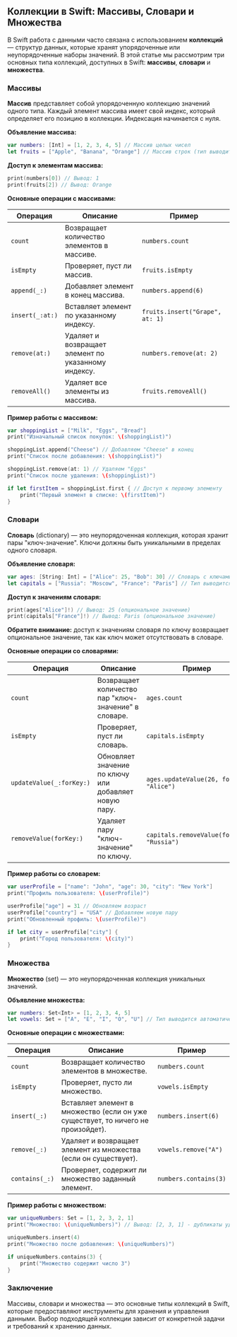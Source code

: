 ## Коллекции в Swift: Массивы, Словари и Множества

В Swift работа с данными часто связана с использованием **коллекций** — структур данных, которые хранят упорядоченные или неупорядоченные наборы значений. В этой статье мы рассмотрим три основных типа коллекций, доступных в Swift: **массивы**, **словари** и **множества**.

### Массивы

**Массив** представляет собой упорядоченную коллекцию значений одного типа. Каждый элемент массива имеет свой индекс, который определяет его позицию в коллекции. Индексация начинается с нуля.

**Объявление массива:**

```swift
var numbers: [Int] = [1, 2, 3, 4, 5] // Массив целых чисел
let fruits = ["Apple", "Banana", "Orange"] // Массив строк (тип выводится автоматически)
```

**Доступ к элементам массива:**

```swift
print(numbers[0]) // Вывод: 1
print(fruits[2]) // Вывод: Orange
```

**Основные операции с массивами:**

| Операция           | Описание                                            | Пример                     |
|--------------------|-----------------------------------------------------|--------------------------|
| `count`            | Возвращает количество элементов в массиве.             | `numbers.count`        |
| `isEmpty`          | Проверяет, пуст ли массив.                          | `fruits.isEmpty`       |
| `append(_:)`       | Добавляет элемент в конец массива.                   | `numbers.append(6)`    |
| `insert(_:at:)`   | Вставляет элемент по указанному индексу.          | `fruits.insert("Grape", at: 1)` |
| `remove(at:)`      | Удаляет и возвращает элемент по указанному индексу. | `numbers.remove(at: 2)` |
| `removeAll()`      | Удаляет все элементы из массива.                   | `fruits.removeAll()`    |

**Пример работы с массивом:**

```swift
var shoppingList = ["Milk", "Eggs", "Bread"]
print("Изначальный список покупок: \(shoppingList)") 

shoppingList.append("Cheese") // Добавляем "Cheese" в конец
print("Список после добавления: \(shoppingList)") 

shoppingList.remove(at: 1) // Удаляем "Eggs"
print("Список после удаления: \(shoppingList)")

if let firstItem = shoppingList.first { // Доступ к первому элементу
    print("Первый элемент в списке: \(firstItem)")
}
```

### Словари

**Словарь** (dictionary) — это неупорядоченная коллекция, которая хранит пары "ключ-значение". Ключи должны быть уникальными в пределах одного словаря. 

**Объявление словаря:**

```swift
var ages: [String: Int] = ["Alice": 25, "Bob": 30] // Словарь с ключами типа String и значениями типа Int
let capitals = ["Russia": "Moscow", "France": "Paris"] // Тип выводится автоматически
```

**Доступ к значениям словаря:**

```swift
print(ages["Alice"]!) // Вывод: 25 (опциональное значение)
print(capitals["France"]!) // Вывод: Paris (опциональное значение)
```

**Обратите внимание:** доступ к значениям словаря по ключу возвращает опциональное значение, так как ключ может отсутствовать в словаре.

**Основные операции со словарями:**

| Операция        | Описание                                                 | Пример                        |
|-----------------|----------------------------------------------------------|-------------------------------|
| `count`         | Возвращает количество пар "ключ-значение" в словаре.      | `ages.count`                 |
| `isEmpty`       | Проверяет, пуст ли словарь.                             | `capitals.isEmpty`            |
| `updateValue(_:forKey:)` | Обновляет значение по ключу или добавляет новую пару.     | `ages.updateValue(26, forKey: "Alice")` |
| `removeValue(forKey:)` | Удаляет пару "ключ-значение" по ключу.               | `capitals.removeValue(forKey: "Russia")` |

**Пример работы со словарем:**

```swift
var userProfile = ["name": "John", "age": 30, "city": "New York"]
print("Профиль пользователя: \(userProfile)")

userProfile["age"] = 31 // Обновляем возраст
userProfile["country"] = "USA" // Добавляем новую пару
print("Обновленный профиль: \(userProfile)")

if let city = userProfile["city"] { 
    print("Город пользователя: \(city)")
}
```

### Множества

**Множество** (set) — это неупорядоченная коллекция уникальных значений.

**Объявление множества:**

```swift
var numbers: Set<Int> = [1, 2, 3, 4, 5]
let vowels: Set = ["A", "E", "I", "O", "U"] // Тип выводится автоматически
```

**Основные операции с множествами:**

| Операция         | Описание                                                                       | Пример                     |
|-----------------|-----------------------------------------------------------------------------------|--------------------------|
| `count`         | Возвращает количество элементов в множестве.                                       | `numbers.count`        |
| `isEmpty`       | Проверяет, пусто ли множество.                                                 | `vowels.isEmpty`       |
| `insert(_:)`    | Вставляет элемент в множество (если он уже существует, то ничего не произойдет). | `numbers.insert(6)`    |
| `remove(_:)`     | Удаляет и возвращает элемент из множества (если он существует).               | `vowels.remove("A")` |
| `contains(_:)`   | Проверяет, содержит ли множество заданный элемент.                                | `numbers.contains(3)` |

**Пример работы с множеством:**

```swift
var uniqueNumbers: Set = [1, 2, 3, 2, 1] 
print("Множество: \(uniqueNumbers)") // Вывод: [2, 3, 1] - дубликаты удалены

uniqueNumbers.insert(4)
print("Множество после добавления: \(uniqueNumbers)") 

if uniqueNumbers.contains(3) {
    print("Множество содержит число 3")
}
```

### Заключение

Массивы, словари и множества — это основные типы коллекций в Swift, которые предоставляют инструменты для хранения и управления данными. Выбор подходящей коллекции зависит от конкретной задачи и требований к хранению данных.

